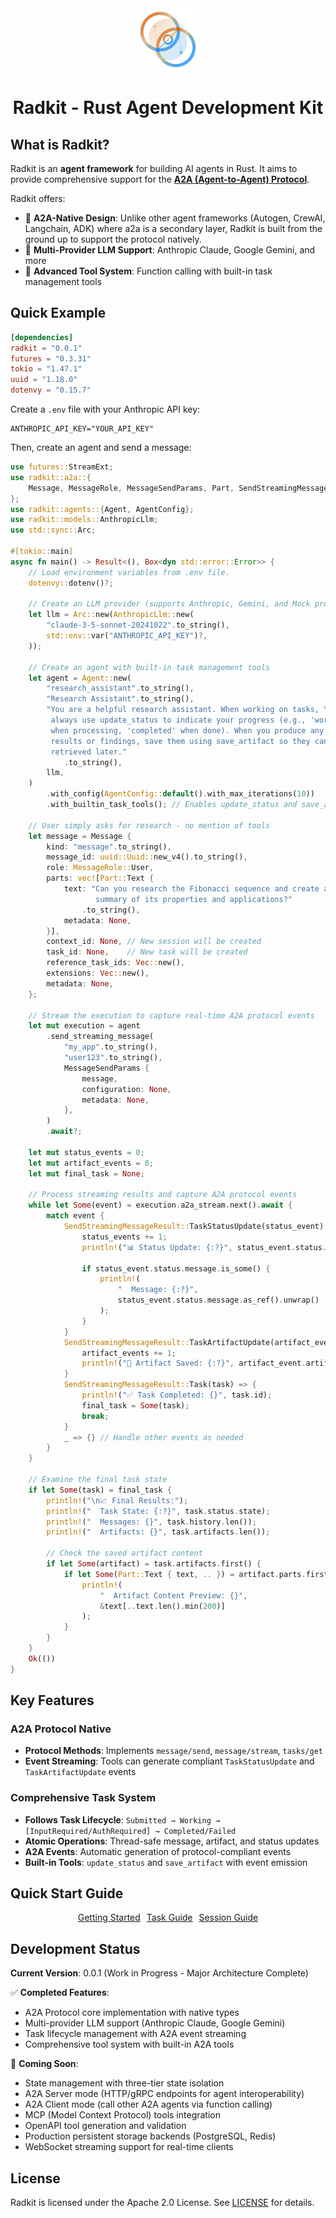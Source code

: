 <div style="text-align: center;">
  <div class="centered-logo-text-group">
    <img src="docs/docs/assets/logo.svg" alt="RadKit Logo" width="100">
    <h1>Radkit - Rust Agent Development Kit</h1>
  </div>
</div>

## What is Radkit?

Radkit is an **agent framework** for building AI agents in Rust. It aims to provide comprehensive support for the [**A2A (Agent-to-Agent) Protocol**](https://a2a-protocol.org).

Radkit offers:
- 🚀 **A2A-Native Design**: Unlike other agent frameworks (Autogen, CrewAI, Langchain, ADK) where a2a is a secondary layer, Radkit is built from the ground up to support the protocol natively.
- 🤖 **Multi-Provider LLM Support**: Anthropic Claude, Google Gemini, and more
- 🔧 **Advanced Tool System**: Function calling with built-in task management tools

## Quick Example

```toml
[dependencies]
radkit = "0.0.1"
futures = "0.3.31"
tokio = "1.47.1"
uuid = "1.18.0"
dotenvy = "0.15.7"
```

Create a `.env` file with your Anthropic API key:
```dotenv
ANTHROPIC_API_KEY="YOUR_API_KEY"
````

Then, create an agent and send a message:

```rust
use futures::StreamExt;
use radkit::a2a::{
    Message, MessageRole, MessageSendParams, Part, SendStreamingMessageResult, TaskState,
};
use radkit::agents::{Agent, AgentConfig};
use radkit::models::AnthropicLlm;
use std::sync::Arc;

#[tokio::main]
async fn main() -> Result<(), Box<dyn std::error::Error>> {
    // Load environment variables from .env file.
    dotenvy::dotenv()?;

    // Create an LLM provider (supports Anthropic, Gemini, and Mock providers)
    let llm = Arc::new(AnthropicLlm::new(
        "claude-3-5-sonnet-20241022".to_string(),
        std::env::var("ANTHROPIC_API_KEY")?,
    ));

    // Create an agent with built-in task management tools
    let agent = Agent::new(
        "research_assistant".to_string(),
        "Research Assistant".to_string(),
        "You are a helpful research assistant. When working on tasks, \
         always use update_status to indicate your progress (e.g., 'working' \
         when processing, 'completed' when done). When you produce any \
         results or findings, save them using save_artifact so they can be \
         retrieved later."
            .to_string(),
        llm,
    )
        .with_config(AgentConfig::default().with_max_iterations(10))
        .with_builtin_task_tools(); // Enables update_status and save_artifact tools

    // User simply asks for research - no mention of tools
    let message = Message {
        kind: "message".to_string(),
        message_id: uuid::Uuid::new_v4().to_string(),
        role: MessageRole::User,
        parts: vec![Part::Text {
            text: "Can you research the Fibonacci sequence and create a \
                   summary of its properties and applications?"
                .to_string(),
            metadata: None,
        }],
        context_id: None, // New session will be created
        task_id: None,    // New task will be created
        reference_task_ids: Vec::new(),
        extensions: Vec::new(),
        metadata: None,
    };

    // Stream the execution to capture real-time A2A protocol events
    let mut execution = agent
        .send_streaming_message(
            "my_app".to_string(),
            "user123".to_string(),
            MessageSendParams {
                message,
                configuration: None,
                metadata: None,
            },
        )
        .await?;

    let mut status_events = 0;
    let mut artifact_events = 0;
    let mut final_task = None;

    // Process streaming results and capture A2A protocol events
    while let Some(event) = execution.a2a_stream.next().await {
        match event {
            SendStreamingMessageResult::TaskStatusUpdate(status_event) => {
                status_events += 1;
                println!("📊 Status Update: {:?}", status_event.status.state);

                if status_event.status.message.is_some() {
                    println!(
                        "  Message: {:?}",
                        status_event.status.message.as_ref().unwrap()
                    );
                }
            }
            SendStreamingMessageResult::TaskArtifactUpdate(artifact_event) => {
                artifact_events += 1;
                println!("💾 Artifact Saved: {:?}", artifact_event.artifact.name);
            }
            SendStreamingMessageResult::Task(task) => {
                println!("✅ Task Completed: {}", task.id);
                final_task = Some(task);
                break;
            }
            _ => {} // Handle other events as needed
        }
    }

    // Examine the final task state
    if let Some(task) = final_task {
        println!("\n📈 Final Results:");
        println!("  Task State: {:?}", task.status.state);
        println!("  Messages: {}", task.history.len());
        println!("  Artifacts: {}", task.artifacts.len());

        // Check the saved artifact content
        if let Some(artifact) = task.artifacts.first() {
            if let Some(Part::Text { text, .. }) = artifact.parts.first() {
                println!(
                    "  Artifact Content Preview: {}",
                    &text[..text.len().min(200)]
                );
            }
        }
    }
    Ok(())
}
```

## Key Features

### A2A Protocol Native
- **Protocol Methods**: Implements `message/send`, `message/stream`, `tasks/get`
- **Event Streaming**: Tools can generate compliant `TaskStatusUpdate` and `TaskArtifactUpdate` events

### Comprehensive Task System
- **Follows Task Lifecycle**: `Submitted → Working → [InputRequired/AuthRequired] → Completed/Failed`
- **Atomic Operations**: Thread-safe message, artifact, and status updates
- **A2A Events**: Automatic generation of protocol-compliant events
- **Built-in Tools**: `update_status` and `save_artifact` with event emission

## Quick Start Guide

<div id="centered-install-tabs" class="install-command-container" markdown="1">
<p style="text-align:center;">
  <a href="docs/docs/getting-started.md" class="md-button" style="margin:3px">Getting Started</a>
  <a href="docs/docs/tasks.md" class="md-button" style="margin:3px">Task Guide</a>
  <a href="docs/docs/sessions.md" class="md-button" style="margin:3px">Session Guide</a>
</p>
</div>

## Development Status

**Current Version**: 0.0.1 (Work in Progress - Major Architecture Complete)

✅ **Completed Features**:
- A2A Protocol core implementation with native types
- Multi-provider LLM support (Anthropic Claude, Google Gemini)
- Task lifecycle management with A2A event streaming
- Comprehensive tool system with built-in A2A tools

🚧 **Coming Soon**:
- State management with three-tier state isolation
- A2A Server mode (HTTP/gRPC endpoints for agent interoperability)
- A2A Client mode (call other A2A agents via function calling)
- MCP (Model Context Protocol) tools integration
- OpenAPI tool generation and validation
- Production persistent storage backends (PostgreSQL, Redis)
- WebSocket streaming support for real-time clients

## License

Radkit is licensed under the Apache 2.0 License. See [LICENSE](https://github.com/microagents//blob/main/LICENSE) for details.